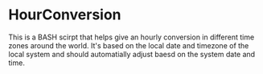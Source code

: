 # HourConversion
This is a BASH scirpt that helps give an hourly conversion in different time zones around the world. It's based on the local date and timezone of the local system and should automatially adjust baesd on the system date and time.
